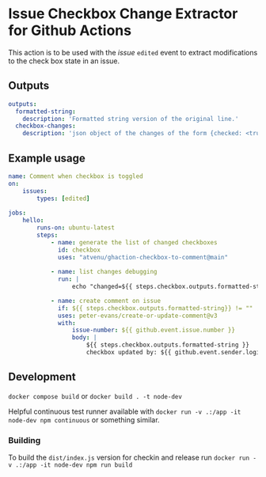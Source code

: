 # Issue Checkbox Change Extractor for Github Actions

This action is to be used with the _issue_ `edited` event to extract modifications to the check box state in an issue.  

## Outputs

```yaml
outputs:
  formatted-string: 
    description: 'Formatted string version of the original line.'
  checkbox-changes:
    description: 'json object of the changes of the form {checked: <true | false>, text: "<the text next to the checkbox>"}'
```
## Example usage

```yaml
name: Comment when checkbox is toggled
on:
    issues:
        types: [edited]
  
jobs:
    hello:
        runs-on: ubuntu-latest
        steps:
            - name: generate the list of changed checkboxes
              id: checkbox
              uses: "atvenu/ghaction-checkbox-to-comment@main"
              
            - name: list changes debugging
              run: |
                  echo "changed=${{ steps.checkbox.outputs.formatted-string }}"

            - name: create comment on issue
              if: ${{ steps.checkbox.outputs.formatted-string}} != ""
              uses: peter-evans/create-or-update-comment@v3
              with:
                  issue-number: ${{ github.event.issue.number }}
                  body: |
                      ${{ steps.checkbox.outputs.formatted-string }}
                      checkbox updated by: ${{ github.event.sender.login }}
```

## Development

`docker compose build` or `docker build . -t node-dev`

Helpful continuous test runner available with `docker run -v .:/app -it node-dev npm continuous` or something similar.

### Building

To build the `dist/index.js` version for checkin and release run `docker run -v .:/app -it node-dev npm run build`